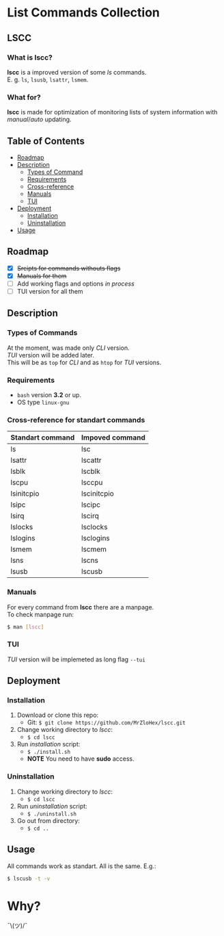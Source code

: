 # List Commands Collection

## LSCC

### What is **lscc**?

**lscc** is a improved version of some *ls* commands. </br>
E. g. `ls`, `lsusb`, `lsattr`, `lsmem`. 

### What for?

**lscc** is made for optimization of monitoring lists of system information with *manual*/*auto* updating.

## Table of Contents

* [Roadmap](#roadmap)
* [Description](#description)
	* [Types of Command](#types-of-commands)
	* [Requirements](#requirements)
	* [Cross-reference](#cross-reference-for-standart-commands)
	* [Manuals](#manuals)
	* [TUI](#tui)
* [Deployment](#deployment)
	* [Installation](#installation)
	* [Uninstallation](#uninstallation)
* [Usage](#usage)


## Roadmap
  - [x] ~~Srcipts for commands withouts flags~~
  - [x] ~~Manuals for them~~
  - [ ] Add working flags and options   *in process*
  - [ ] TUI version for all them

## Description

### Types of Commands

At the moment, was made only *CLI* version. </br>
*TUI* version will be added later. </br>
This will be as `top` for *CLI* and as `htop` for *TUI* versions.

### Requirements

- `bash` version **3.2** or up.
- OS type `linux-gnu`

### Cross-reference for standart commands

| Standart command | Impoved command |
|:-----------------|:----------------|
| ls	           | lsc             |
| lsattr           | lscattr         |
| lsblk            | lscblk          |
| lscpu            | lsccpu          |
| lsinitcpio       | lscinitcpio     |
| lsipc	           | lscipc          |
| lsirq            | lscirq          |
| lslocks          | lsclocks        |
| lslogins         | lsclogins       |
| lsmem            | lscmem          |
| lsns             | lscns           |
| lsusb            | lscusb          |

### Manuals

For every command from **lscc** there are a manpage. </br>
To check manpage run:</br>
```bash
$ man [lscc]
```
### TUI

*TUI* version will be implemeted as long flag `--tui`

## Deployment

### Installation

1. Download or clone this repo:
	- Git: `$ git clone https://github.com/MrZloHex/lscc.git`
2. Change working directory to *lscc*:
	- `$ cd lscc`
3. Run *installation* script:
	- `$ ./install.sh`
	- **NOTE** You need to have **sudo** access.

### Uninstallation

1. Change working directory to *lscc*:
	- `$ cd lscc`
2. Run *uninstallation* script:
	- `$ ./uninstall.sh`
3. Go out from directory:
	- `$ cd ..`

## Usage 

All commands work as standart. All is the same. E.g.:</br>
```bash
$ lscusb -t -v
```

# Why?
¯\\(ツ)/¯

